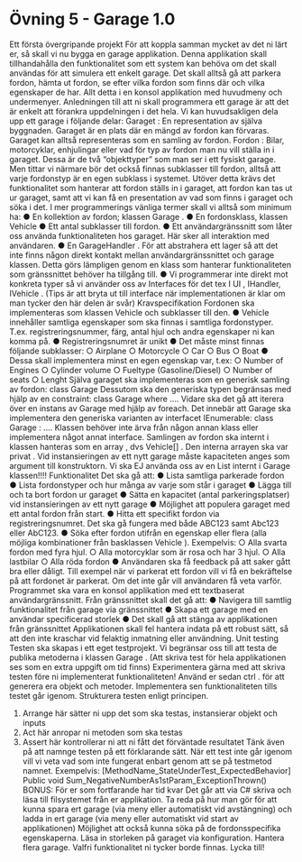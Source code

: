 # Övning 5 - Garage 1.0

Ett första övergripande projekt
För att koppla samman mycket av det ni lärt er, så skall vi nu bygga en garage applikation.
Denna applikation skall tillhandahålla den funktionalitet som ett system kan behöva om
det skall användas för att simulera ett enkelt garage. Det skall alltså gå att parkera fordon,
hämta ut fordon, se efter vilka fordon som finns där och vilka egenskaper de har. Allt detta
i en konsol applikation med huvudmeny och undermenyer.
Anledningen till att ni skall programmera ett garage är att det är enkelt att förankra
uppdelningen i det hela. Vi kan huvudsakligen dela upp ett garage i följande delar:
Garaget : En representation av själva byggnaden. Garaget är en plats där en mängd av
fordon kan förvaras. Garaget kan alltså representeras som en samling av fordon.
Fordon : Bilar, motorcyklar, enhjulingar eller vad för typ av fordon man nu vill ställa in i
garaget.
Dessa är de två “objekttyper” som man ser i ett fysiskt garage. Men tittar vi närmare bör
det också finnas subklasser till fordon, alltså att varje fordonstyp är en egen subklass i
systemet. Utöver detta krävs det funktionalitet som hanterar att fordon ställs in i garaget,
att fordon kan tas ut ur garaget, samt att vi kan få en presentation av vad som finns i
garaget och söka i det.
I mer programmerings vänliga termer skall vi alltså som minimum ha:
● En kollektion av fordon; klassen Garage .
● En fordonsklass, klassen Vehicle
● Ett antal subklasser till fordon.
● Ett användargränssnitt som låter oss använda funktionaliteten hos garaget. Här
sker all interaktion med användaren.
● En GarageHandler . För att abstrahera ett lager så att det inte finns någon direkt
kontakt mellan användargränssnittet och garage klassen. Detta görs lämpligen
genom en klass som hanterar funktionaliteten som gränssnittet behöver ha
tillgång till.
● Vi programmerar inte direkt mot konkreta typer så vi använder oss av Interfaces
för det tex I UI , IHandler, IVehicle . (Tips är att bryta ut till interface när
implementationen är klar om man tycker den här delen är svår)
Kravspecifikation
Fordonen ska implementeras som klassen Vehicle och subklasser till den.
● Vehicle innehåller samtliga egenskaper som ska finnas i samtliga fordonstyper.
T.ex. registreringsnummer, färg, antal hjul och andra egenskaper ni kan komma på.
● Registreringsnumret är unikt
● Det måste minst finnas följande subklasser:
○ Airplane
○ Motorcycle
○ Car
○ Bus
○ Boat
● Dessa skall implementera minst en egen egenskap var, t.ex:
○ Number of Engines
○ Cylinder volume
○ Fueltype (Gasoline/Diesel)
○ Number of seats
○ Lenght
Själva garaget ska implementeras som en generisk samling av fordon:
class Garage<T>
Dessutom ska den generiska typen begränsas med hjälp av en constraint:
class Garage<T> where ....
Vidare ska det gå att iterera över en instans av Garage med hjälp av foreach. Det innebär
att Garage ska implementera den generiska varianten av interfacet IEnumerable:
class Garage<T> : ....
Klassen behöver inte ärva från någon annan klass eller implementera något annat
interface.
Samlingen av fordon ska internt i klassen hanteras som en array , dvs Vehicle[] . Den
interna arrayen ska var privat . Vid instansieringen av ett nytt garage måste kapaciteten
anges som argument till konstruktorn.
Vi ska EJ använda oss av en List<Vehicle> internt i Garage klassen!!!!
Funktionalitet
Det ska gå att:
● Lista samtliga parkerade fordon
● Lista fordonstyper och hur många av varje som står i garaget
● Lägga till och ta bort fordon ur garaget
● Sätta en kapacitet (antal parkeringsplatser) vid instansieringen av ett nytt garage
● Möjlighet att populera garaget med ett antal fordon från start.
● Hitta ett specifikt fordon via registreringsnumret. Det ska gå fungera med både
ABC123 samt Abc123 eller AbC123.
● Söka efter fordon utifrån en egenskap eller flera (alla möjliga kombinationer från
basklassen Vehicle ). Exempelvis:
○ Alla svarta fordon med fyra hjul.
○ Alla motorcyklar som är rosa och har 3 hjul.
○ Alla lastbilar
○ Alla röda fordon
● Användaren ska få feedback på att saker gått bra eller dåligt. Till exempel när vi
parkerat ett fordon vill vi få en bekräftelse på att fordonet är parkerat. Om det inte
går vill användaren få veta varför.
Programmet ska vara en konsol applikation med ett textbaserat användargränssnitt.
Från gränssnittet skall det gå att:
● Navigera till samtlig funktionalitet från garage via gränssnittet
● Skapa ett garage med en användar specificerad storlek
● Det skall gå att stänga av applikationen från gränssnittet
Applikationen skall fel hantera indata på ett robust sätt, så att den inte kraschar vid
felaktig inmatning eller användning.
Unit testing
Testen ska skapas i ett eget testprojekt. Vi begränsar oss till att testa de publika
metoderna i klassen Garage . (Att skriva test för hela applikationen ses som en extra
uppgift om tid finns)
Experimentera gärna med att skriva testen före ni implementerat funktionaliteten!
Använd er sedan ctrl . för att generera era objekt och metoder.
Implementera sen funktionaliteten tills testet går igenom.
Strukturera testen enligt principen.
1. Arrange här sätter ni upp det som ska testas, instansierar objekt och inputs
2. Act här anropar ni metoden som ska testas
3. Assert här kontrollerar ni att ni fått det förväntade resultatet
Tänk även på att namnge testen på ett förklarande sätt. När ett test inte går igenom vill vi
veta vad som inte fungerat enbart genom att se på testmetod namnet.
Exempelvis:
[MethodName_StateUnderTest_ExpectedBehavior]
Public void Sum_NegativeNumberAs1stParam_ExceptionThrown()
BONUS: För er som fortfarande har tid kvar
Det går att via C# skriva och läsa till filsystemet från er applikation. Ta reda på hur man gör
för att kunna spara ert garage (via meny eller automatiskt vid avstängning) och ladda in ert
garage (via meny eller automatiskt vid start av applikationen)
Möjlighet att också kunna söka på de fordonsspecifika egenskaperna.
Läsa in storleken på garaget via konfiguration.
Hantera flera garage.
Valfri funktionalitet ni tycker borde finnas.
Lycka till!
